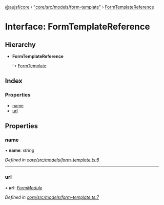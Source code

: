 [@aujsf/core](../README.md) › ["core/src/models/form-template"](../modules/_core_src_models_form_template_.md) › [FormTemplateReference](_core_src_models_form_template_.formtemplatereference.md)

# Interface: FormTemplateReference

## Hierarchy

* **FormTemplateReference**

  ↳ [FormTemplate](_core_src_models_form_template_.formtemplate.md)

## Index

### Properties

* [name](_core_src_models_form_template_.formtemplatereference.md#name)
* [url](_core_src_models_form_template_.formtemplatereference.md#url)

## Properties

###  name

• **name**: *string*

*Defined in [core/src/models/form-template.ts:6](https://github.com/jbockle/au-jsonschema-form/blob/05b11cf/packages/core/src/models/form-template.ts#L6)*

___

###  url

• **url**: *[FormModule](../modules/_core_src_models_form_template_.md#formmodule)*

*Defined in [core/src/models/form-template.ts:7](https://github.com/jbockle/au-jsonschema-form/blob/05b11cf/packages/core/src/models/form-template.ts#L7)*
